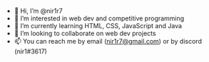 - 👋 Hi, I’m @nir1r7
- 👀 I’m interested in web dev and competitive programming
- 🌱 I’m currently learning HTML, CSS, JavaScript and Java
- 💞️ I’m looking to collaborate on web dev projects
- 📫 You can reach me by email (nir1r7@gmail.com) or by discord (nir1#3617)

<!---
nir1r7/nir1r7 is a ✨ special ✨ repository because its `README.md` (this file) appears on your GitHub profile.
You can click the Preview link to take a look at your changes.
--->
